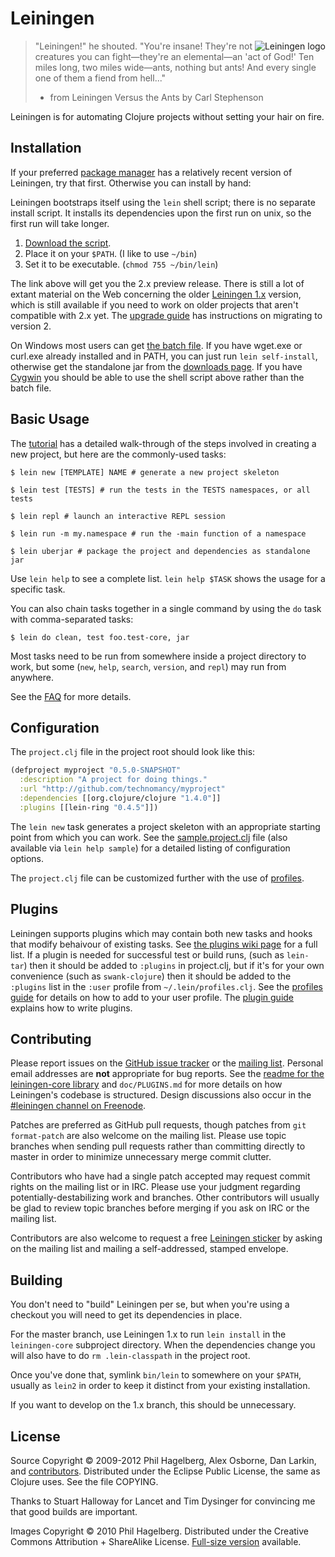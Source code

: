 # Leiningen

<img src="https://github.com/downloads/technomancy/leiningen/leiningen-banner.png"
 alt="Leiningen logo" title="The man himself" align="right" />

> "Leiningen!" he shouted. "You're insane! They're not creatures you can
> fight&mdash;they're an elemental&mdash;an 'act of God!' Ten miles long, two
> miles wide&mdash;ants, nothing but ants! And every single one of them a
> fiend from hell..."
> - from Leiningen Versus the Ants by Carl Stephenson

Leiningen is for automating Clojure projects without setting your hair on fire.

## Installation

If your preferred
[package manager](https://github.com/technomancy/leiningen/wiki/Packaging)
has a relatively recent version of Leiningen, try that first.
Otherwise you can install by hand:

Leiningen bootstraps itself using the `lein` shell script;
there is no separate install script. It installs its dependencies
upon the first run on unix, so the first run will take longer.

1. [Download the script](https://raw.github.com/technomancy/leiningen/preview/bin/lein).
2. Place it on your `$PATH`. (I like to use `~/bin`)
3. Set it to be executable. (`chmod 755 ~/bin/lein`)

The link above will get you the 2.x preview release. There is still a
lot of extant material on the Web concerning the older
[Leiningen 1.x](https://raw.github.com/technomancy/leiningen/stable/bin/lein)
version, which is still available if you need to work on older
projects that aren't compatible with 2.x yet. The
[upgrade guide](https://github.com/technomancy/leiningen/wiki/Upgrading)
has instructions on migrating to version 2.

On Windows most users can get
[the batch file](https://raw.github.com/technomancy/leiningen/preview/bin/lein.bat).
If you have wget.exe or curl.exe already installed and in PATH, you
can just run `lein self-install`, otherwise get the standalone jar from the
[downloads page](https://github.com/technomancy/leiningen/downloads).
If you have [Cygwin](http://www.cygwin.com/) you should be able to use
the shell script above rather than the batch file.

## Basic Usage

The
[tutorial](https://github.com/technomancy/leiningen/blob/preview/doc/TUTORIAL.md)
has a detailed walk-through of the steps involved in creating a new
project, but here are the commonly-used tasks:

    $ lein new [TEMPLATE] NAME # generate a new project skeleton

    $ lein test [TESTS] # run the tests in the TESTS namespaces, or all tests

    $ lein repl # launch an interactive REPL session

    $ lein run -m my.namespace # run the -main function of a namespace

    $ lein uberjar # package the project and dependencies as standalone jar

Use `lein help` to see a complete list. `lein help $TASK` shows the
usage for a specific task.

You can also chain tasks together in a single command by using the
`do` task with comma-separated tasks:

    $ lein do clean, test foo.test-core, jar

Most tasks need to be run from somewhere inside a project directory to
work, but some (`new`, `help`, `search`, `version`, and `repl`) may
run from anywhere.

See the [FAQ](https://github.com/technomancy/leiningen/blob/master/doc/FAQ.md)
for more details.

## Configuration

The `project.clj` file in the project root should look like this:

```clj
(defproject myproject "0.5.0-SNAPSHOT"
  :description "A project for doing things."
  :url "http://github.com/technomancy/myproject"
  :dependencies [[org.clojure/clojure "1.4.0"]]
  :plugins [[lein-ring "0.4.5"]])
```

The `lein new` task generates a project skeleton with an appropriate
starting point from which you can work. See the
[sample.project.clj](https://github.com/technomancy/leiningen/blob/preview/sample.project.clj)
file (also available via `lein help sample`) for a detailed listing of
configuration options.

The `project.clj` file can be customized further with the use of
[profiles](https://github.com/technomancy/leiningen/blob/master/doc/PROFILES.md).

## Plugins

Leiningen supports plugins which may contain both new tasks and hooks
that modify behaivour of existing tasks. See
[the plugins wiki page](https://github.com/technomancy/leiningen/wiki/Plugins)
for a full list. If a plugin is needed for successful test or build
runs, (such as `lein-tar`) then it should be added to `:plugins` in
project.clj, but if it's for your own convenience (such as
`swank-clojure`) then it should be added to the `:plugins` list in the
`:user` profile from `~/.lein/profiles.clj`. See the
[profiles guide](https://github.com/technomancy/leiningen/blob/preview/doc/PROFILES.md)
for details on how to add to your user profile. The
[plugin guide](https://github.com/technomancy/leiningen/blob/preview/doc/PLUGINS.md)
explains how to write plugins.

## Contributing

Please report issues on the
[GitHub issue tracker](https://github.com/technomancy/leiningen/issues)
or the [mailing list](http://librelist.com/browser/leiningen/).
Personal email addresses are **not** appropriate for bug reports. See
the
[readme for the leiningen-core library](https://github.com/technomancy/leiningen/blob/master/leiningen-core/README.md)
and `doc/PLUGINS.md` for more details on how Leiningen's codebase is
structured. Design discussions also occur in the
[#leiningen channel on Freenode](irc://chat.freenode.net#leiningen).

Patches are preferred as GitHub pull requests, though patches from
`git format-patch` are also welcome on the mailing list. Please use
topic branches when sending pull requests rather than committing
directly to master in order to minimize unnecessary merge commit
clutter.

Contributors who have had a single patch accepted may request commit
rights on the mailing list or in IRC. Please use your judgment
regarding potentially-destabilizing work and branches. Other
contributors will usually be glad to review topic branches before
merging if you ask on IRC or the mailing list.

Contributors are also welcome to request a free
[Leiningen sticker](http://twitpic.com/2e33r1) by asking on the
mailing list and mailing a self-addressed, stamped envelope.

## Building

You don't need to "build" Leiningen per se, but when you're using a
checkout you will need to get its dependencies in place.

For the master branch, use Leiningen 1.x to run `lein install` in the
`leiningen-core` subproject directory. When the dependencies change
you will also have to do `rm .lein-classpath` in the project root.

Once you've done that, symlink `bin/lein` to somewhere on your
`$PATH`, usually as `lein2` in order to keep it distinct from your
existing installation.

If you want to develop on the 1.x branch, this should be unnecessary.

## License

Source Copyright © 2009-2012 Phil Hagelberg, Alex Osborne, Dan Larkin, and
[contributors](https://github.com/technomancy/leiningen/contributors). 
Distributed under the Eclipse Public License, the same as Clojure
uses. See the file COPYING.

Thanks to Stuart Halloway for Lancet and Tim Dysinger for convincing
me that good builds are important.

Images Copyright © 2010 Phil Hagelberg. Distributed under the Creative
Commons Attribution + ShareAlike
License. [Full-size version](https://github.com/downloads/technomancy/leiningen/leiningen-full.jpg)
available.
